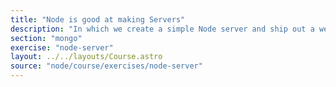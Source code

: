 ```yaml
---
title: "Node is good at making Servers"
description: "In which we create a simple Node server and ship out a website."
section: "mongo"
exercise: "node-server"
layout: ../../layouts/Course.astro
source: "node/course/exercises/node-server"
---
```

